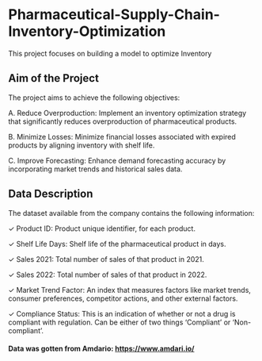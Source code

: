# Pharmaceutical-Supply-Chain-Inventory-Optimization
This project focuses on building a model to optimize Inventory


## Aim of the Project
The project aims to achieve the following objectives:

A. Reduce Overproduction: Implement an inventory optimization strategy that significantly reduces overproduction of pharmaceutical products.

B. Minimize Losses: Minimize financial losses associated with expired products by aligning inventory with shelf life.

C. Improve Forecasting: Enhance demand forecasting accuracy by incorporating market trends and historical sales data.

## Data Description
The dataset available from the company contains the following information:

✓ Product ID: Product unique identifier, for each product.

✓ Shelf Life Days: Shelf life of the pharmaceutical product in days.

✓ Sales 2021: Total number of sales of that product in 2021.

✓ Sales 2022: Total number of sales of that product in 2022.

✓ Market Trend Factor: An index that measures factors like market trends, consumer preferences, competitor actions, and other external factors.

✓ Compliance Status: This is an indication of whether or not a drug is compliant with regulation. Can be either of two things ‘Compliant’ or ‘Non-compliant’.


#### Data was gotten from Amdario: https://www.amdari.io/
